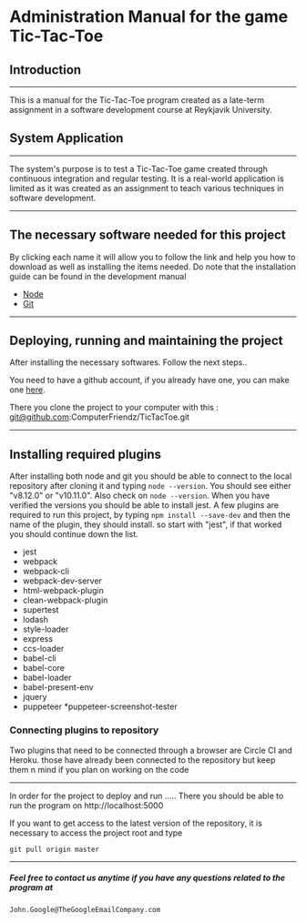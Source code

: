 # Administration Manual for the game Tic-Tac-Toe

## Introduction 
---
This is a manual for the Tic-Tac-Toe program created as a late-term assignment in a software development course at Reykjavik University.

## System Application
----
The system's purpose is to test a Tic-Tac-Toe game created through continuous integration and regular testing. It is a real-world application is limited as it was created as an assignment to teach various techniques in software development.

---
## The necessary software needed for this project
By clicking each name it will allow you to follow the link and help you how to download as well as installing the items needed. Do note that the installation guide can be found in the development manual

* [Node](https://nodejs.org/en/download/)
* [Git](https://git-scm.com/downloads)

----

## Deploying, running and maintaining the project
After installing the necessary softwares. Follow the next steps..

You need to have a github account, if you already have one, you can make one [here](https://github.com/).

There you clone the project to your computer with this : git@github.com:ComputerFriendz/TicTacToe.git 

---
## Installing required plugins

After installing both node and git you should be able to connect to the local repository after cloning it and typing `node --version`. You should see either "v8.12.0" or "v10.11.0". Also check on `node --version`.
When you have verified the versions you should be able to install jest. A few plugins are required to run this project, by typing `npm install --save-dev` and then the name of the plugin, they should install. 
so start with "jest", if that worked you should continue down the list.
* jest
* webpack
* webpack-cli
* webpack-dev-server
* html-webpack-plugin
* clean-webpack-plugin
* supertest
* lodash
* style-loader
* express
* ccs-loader
* babel-cli
* babel-core
* babel-loader
* babel-present-env
* jquery
* puppeteer
*puppeteer-screenshot-tester



### Connecting plugins to repository

Two plugins that need to be connected through a browser are Circle CI and Heroku. those have already been connected to the repository but keep them n mind if you plan on working on the code

---
In order for the project to deploy and run ..... There you should be able to run the program on http://localhost:5000

If you want to get access to the latest version of the repository, it is necessary to access the project root and type 

`git pull origin master`

---
##### Feel free to contact us anytime if you have any questions related to the program at
`John.Google@TheGoogleEmailCompany.com`
